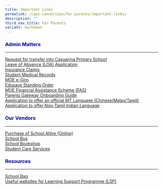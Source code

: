 ```yaml
---
title: Important Links
permalink: /caps-connection/for-parents/important-links/
description: ""
third_nav_title: For Parents
variant: markdown
---
```

<h3 style="color:DarkBlue;">Admin Matters</h3>

---
[Request for transfer into Casuarina Primary School](https://go.gov.sg/capswaitlist)<br>
[Leave of Absence (LOA) Application ](https://go.gov.sg/capsloa)<br>
[Insurance Claims](/files/Important%20Links/Product_Fact_Sheet__Year_2024_May__Revised.pdf)<br>
[Student Medical Records](https://go.gov.sg/capsstudentmedrec)<br>
[MOE e-Giro](https://go.gov.sg/capsmoegiro)<br>
[Edusave Standing Order](https://form.gov.sg/5be24a1bb3f842000fdc4e59)<br>
[MOE Financial Assistance Scheme (FAS)](https://go.gov.sg/moe-efas)<br>
[Parents Gateway Onboarding Guide](https://go.gov.sg/capspgguide2022)<br>
[Application to offer an official MT Language (Chinese/Malay/Tamil)](/files/Form_1___MTL.pdf) <br>
[Application to offer Non-Tamil Indian Language](/files/Form_3___NTIL.pdf)<br>

<h3 style="color:DarkBlue;">Our Vendors</h3>

---
[Purchase of School Attire (Online)](https://www.myuniformshop.com.sg/)<br>
[School Bus ](https://casuarinapri.moe.edu.sg/caps-contacts/vendors/schoolbus/)<br>
[School Bookshop](https://www.casuarinapri.moe.edu.sg/caps-contacts/vendors/school-bookshop/)<br>
[Student Care Services](https://rafflesstudentcare.com/)<br>

<h3 style="color:DarkBlue;">Resources</h3>

---
[School Bag](https://www.schoolbag.edu.sg/)<br>
[Useful websites for Learning Support Programme (LSP)](https://docs.google.com/presentation/d/e/2PACX-1vR3BGx41jZr4Rvhf5mTlxcuA6jP8sUslkBnwAp6sQ2QmFISluU7ZiR75Em0futpQw/pub?start=false&amp;loop=false&amp;delayms=3000&amp;slide=id.p1)<br>